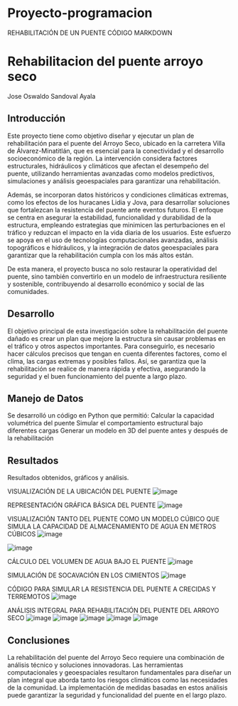 # Proyecto-programacion
REHABILITACIÓN DE UN PUENTE 
CÓDIGO MARKDOWN

# Rehabilitacion del puente arroyo seco
Jose Oswaldo Sandoval Ayala

## Introducción
Este proyecto tiene como objetivo diseñar y ejecutar un plan de rehabilitación para el puente del Arroyo Seco, ubicado en la carretera Villa de Álvarez-Minatitlán, que es esencial para la conectividad y el desarrollo socioeconómico de la región. La intervención considera factores estructurales, hidráulicos y climáticos que afectan el desempeño del puente, utilizando herramientas avanzadas como modelos predictivos, simulaciones y análisis geoespaciales para garantizar una rehabilitación. 

Además, se incorporan datos históricos y condiciones climáticas extremas, como los efectos de los huracanes Lidia y Jova, para desarrollar soluciones que fortalezcan la resistencia del puente ante eventos futuros. El enfoque se centra en asegurar la estabilidad, funcionalidad y durabilidad de la estructura, empleando estrategias que minimicen las perturbaciones en el tráfico y reduzcan el impacto en la vida diaria de los usuarios. Este esfuerzo se apoya en el uso de tecnologías computacionales avanzadas, análisis topográficos e hidráulicos, y la integración de datos geoespaciales para garantizar que la rehabilitación cumpla con los más altos están. 

De esta manera, el proyecto busca no solo restaurar la operatividad del puente, sino también convertirlo en un modelo de infraestructura resiliente y sostenible, contribuyendo al desarrollo económico y social de las comunidades. 

## Desarrollo
El objetivo principal de esta investigación sobre la rehabilitación del puente dañado es crear un plan que mejore la estructura sin causar problemas en el tráfico y otros aspectos importantes. Para conseguirlo, es necesario hacer cálculos precisos que tengan en cuenta diferentes factores, como el clima, las cargas extremas y posibles fallos. Así, se garantiza que la rehabilitación se realice de manera rápida y efectiva, asegurando la seguridad y el buen funcionamiento del puente a largo plazo.

## Manejo de Datos
Se desarrolló un código en Python que permitió: 
Calcular la capacidad volumétrica del puente
Simular el comportamiento estructural bajo diferentes cargas
Generar un modelo en 3D del puente antes y después de la rehabilitación

## Resultados
Resultados obtenidos, gráficos y análisis.

VISUALIZACIÓN DE LA UBICACIÓN DEL PUENTE
![image](https://github.com/user-attachments/assets/e9b2e374-e907-48c6-9553-c45646f718cd)

REPRESENTACIÓN GRÁFICA BÁSICA DEL PUENTE
![image](https://github.com/user-attachments/assets/89d1b7fe-a697-41e2-9a98-1dff905333c5)

VISUALIZACIÓN TANTO DEL PUENTE COMO UN MODELO CÚBICO QUE SIMULA LA CAPACIDAD DE ALMACENAMIENTO DE AGUA EN METROS CÚBICOS
![image](https://github.com/user-attachments/assets/35cb3b32-cc4a-40c0-8543-7d45d0809c3e)

![image](https://github.com/user-attachments/assets/85bc07e0-6435-4fb9-94f9-5d7685335ba1)

CÁLCULO DEL VOLUMEN DE AGUA BAJO EL PUENTE
![image](https://github.com/user-attachments/assets/6467308b-31fa-4ab1-bf5e-30abbe545b46)

SIMULACIÓN DE SOCAVACIÓN EN LOS CIMIENTOS
![image](https://github.com/user-attachments/assets/538e7620-4879-484a-8d79-3132f6b063f9)

CÓDIGO PARA SIMULAR LA RESISTENCIA DEL PUENTE A CRECIDAS Y TERREMOTOS
![image](https://github.com/user-attachments/assets/fbe0d706-b9fa-4a2b-aac3-ed2112b22f3c)

ANÁLISIS INTEGRAL PARA REHABILITACIÓN DEL PUENTE DEL ARROYO SECO
![image](https://github.com/user-attachments/assets/a75a9a92-f455-42f8-84e8-5f825db942ca)
![image](https://github.com/user-attachments/assets/5ddfea6d-6a5f-4562-bce0-4d32f802b59a)
![image](https://github.com/user-attachments/assets/84ade1d9-f6ee-48d1-9b8c-d67f8a8f928c)
![image](https://github.com/user-attachments/assets/90eafc4c-f7a6-4359-a60a-d9831340447b)
![image](https://github.com/user-attachments/assets/02d01444-7679-4786-a921-a000fcfb513f)




## Conclusiones
La rehabilitación del puente del Arroyo Seco requiere una combinación de análisis técnico y soluciones innovadoras. Las herramientas computacionales y geoespaciales resultaron fundamentales para diseñar un plan integral que aborda tanto los riesgos climáticos como las necesidades de la comunidad. La implementación de medidas basadas en estos análisis puede garantizar la seguridad y funcionalidad del puente en el largo plazo. 
